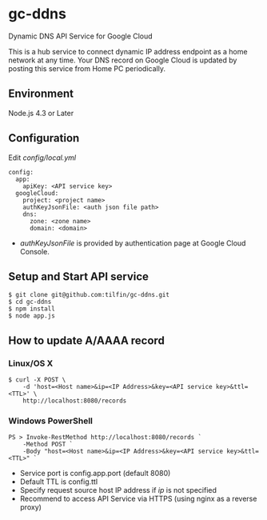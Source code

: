 gc-ddns
=======

Dynamic DNS API Service for Google Cloud

This is a hub service to connect dynamic IP address endpoint as a home network at any time.
Your DNS record on Google Cloud is updated by posting this service from Home PC periodically.

## Environment

Node.js 4.3 or Later

## Configuration
Edit _config/local.yml_

```
config:
  app:
    apiKey: <API service key>
  googleCloud:
    project: <project name>
    authKeyJsonFile: <auth json file path>
    dns:
      zone: <zone name>
      domain: <domain>
```

- _authKeyJsonFile_ is provided by authentication page at Google Cloud Console.

## Setup and Start API service

```
$ git clone git@github.com:tilfin/gc-ddns.git
$ cd gc-ddns
$ npm install
$ node app.js
```

## How to update A/AAAA record

### Linux/OS X

```
$ curl -X POST \
    -d 'host=<Host name>&ip=<IP Address>&key=<API service key>&ttl=<TTL>' \
    http://localhost:8080/records
```

### Windows PowerShell

```
PS > Invoke-RestMethod http://localhost:8080/records `
    -Method POST `
    -Body "host=<Host name>&ip=<IP Address>&key=<API service key>&ttl=<TTL>" `
```

- Service port is config.app.port (default 8080)
- Default TTL is config.ttl
- Specify request source host IP address if _ip_ is not specified
- Recommend to access API Service via HTTPS (using nginx as a reverse proxy)


